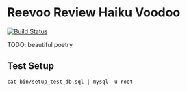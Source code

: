 Reevoo Review Haiku Voodoo
==========================

[![Build Status](https://travis-ci.org/lpil/reevoo-review-haiku-voodoo.svg?branch=master)](https://travis-ci.org/lpil/reevoo-review-haiku-voodoo)

TODO: beautiful poetry

## Test Setup

```
cat bin/setup_test_db.sql | mysql -u root
```
